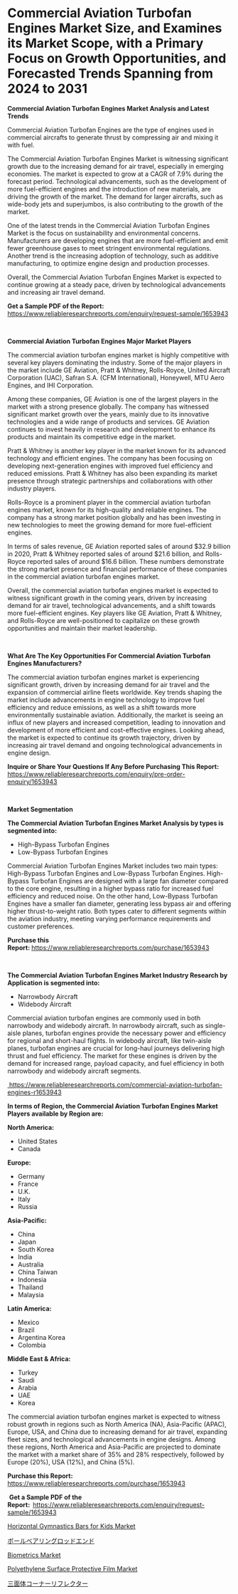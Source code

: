 <p><h1>Commercial Aviation Turbofan Engines Market Size, and Examines its Market Scope, with a Primary Focus on Growth Opportunities, and Forecasted Trends Spanning from 2024 to 2031</h1></p><p><strong>Commercial Aviation Turbofan Engines Market Analysis and Latest Trends</strong></p>
<p><p>Commercial Aviation Turbofan Engines are the type of engines used in commercial aircrafts to generate thrust by compressing air and mixing it with fuel.</p><p>The Commercial Aviation Turbofan Engines Market is witnessing significant growth due to the increasing demand for air travel, especially in emerging economies. The market is expected to grow at a CAGR of 7.9% during the forecast period. Technological advancements, such as the development of more fuel-efficient engines and the introduction of new materials, are driving the growth of the market. The demand for larger aircrafts, such as wide-body jets and superjumbos, is also contributing to the growth of the market.</p><p>One of the latest trends in the Commercial Aviation Turbofan Engines Market is the focus on sustainability and environmental concerns. Manufacturers are developing engines that are more fuel-efficient and emit fewer greenhouse gases to meet stringent environmental regulations. Another trend is the increasing adoption of technology, such as additive manufacturing, to optimize engine design and production processes.</p><p>Overall, the Commercial Aviation Turbofan Engines Market is expected to continue growing at a steady pace, driven by technological advancements and increasing air travel demand.</p></p>
<p><strong>Get a Sample PDF of the Report:&nbsp;</strong> <a href="https://www.reliableresearchreports.com/enquiry/request-sample/1653943">https://www.reliableresearchreports.com/enquiry/request-sample/1653943</a></p>
<p>&nbsp;</p>
<p><strong>Commercial Aviation Turbofan Engines Major Market Players</strong></p>
<p><p>The commercial aviation turbofan engines market is highly competitive with several key players dominating the industry. Some of the major players in the market include GE Aviation, Pratt & Whitney, Rolls-Royce, United Aircraft Corporation (UAC), Safran S.A. (CFM International), Honeywell, MTU Aero Engines, and IHI Corporation.</p><p>Among these companies, GE Aviation is one of the largest players in the market with a strong presence globally. The company has witnessed significant market growth over the years, mainly due to its innovative technologies and a wide range of products and services. GE Aviation continues to invest heavily in research and development to enhance its products and maintain its competitive edge in the market.</p><p>Pratt & Whitney is another key player in the market known for its advanced technology and efficient engines. The company has been focusing on developing next-generation engines with improved fuel efficiency and reduced emissions. Pratt & Whitney has also been expanding its market presence through strategic partnerships and collaborations with other industry players.</p><p>Rolls-Royce is a prominent player in the commercial aviation turbofan engines market, known for its high-quality and reliable engines. The company has a strong market position globally and has been investing in new technologies to meet the growing demand for more fuel-efficient engines.</p><p>In terms of sales revenue, GE Aviation reported sales of around $32.9 billion in 2020, Pratt & Whitney reported sales of around $21.6 billion, and Rolls-Royce reported sales of around $16.6 billion. These numbers demonstrate the strong market presence and financial performance of these companies in the commercial aviation turbofan engines market.</p><p>Overall, the commercial aviation turbofan engines market is expected to witness significant growth in the coming years, driven by increasing demand for air travel, technological advancements, and a shift towards more fuel-efficient engines. Key players like GE Aviation, Pratt & Whitney, and Rolls-Royce are well-positioned to capitalize on these growth opportunities and maintain their market leadership.</p></p>
<p>&nbsp;</p>
<p><strong>What Are The Key Opportunities For Commercial Aviation Turbofan Engines Manufacturers?</strong></p>
<p><p>The commercial aviation turbofan engines market is experiencing significant growth, driven by increasing demand for air travel and the expansion of commercial airline fleets worldwide. Key trends shaping the market include advancements in engine technology to improve fuel efficiency and reduce emissions, as well as a shift towards more environmentally sustainable aviation. Additionally, the market is seeing an influx of new players and increased competition, leading to innovation and development of more efficient and cost-effective engines. Looking ahead, the market is expected to continue its growth trajectory, driven by increasing air travel demand and ongoing technological advancements in engine design.</p></p>
<p><strong>Inquire or Share Your Questions If Any Before Purchasing This Report:</strong> <a href="https://www.reliableresearchreports.com/enquiry/pre-order-enquiry/1653943">https://www.reliableresearchreports.com/enquiry/pre-order-enquiry/1653943</a></p>
<p>&nbsp;</p>
<p><strong>Market Segmentation</strong></p>
<p><strong>The Commercial Aviation Turbofan Engines Market Analysis by types is segmented into:</strong></p>
<p><ul><li>High-Bypass Turbofan Engines</li><li>Low-Bypass Turbofan Engines</li></ul></p>
<p><p>Commercial Aviation Turbofan Engines Market includes two main types: High-Bypass Turbofan Engines and Low-Bypass Turbofan Engines. High-Bypass Turbofan Engines are designed with a large fan diameter compared to the core engine, resulting in a higher bypass ratio for increased fuel efficiency and reduced noise. On the other hand, Low-Bypass Turbofan Engines have a smaller fan diameter, generating less bypass air and offering higher thrust-to-weight ratio. Both types cater to different segments within the aviation industry, meeting varying performance requirements and customer preferences.</p></p>
<p><strong>Purchase this Report:&nbsp;</strong><a href="https://www.reliableresearchreports.com/purchase/1653943">https://www.reliableresearchreports.com/purchase/1653943</a></p>
<p>&nbsp;</p>
<p><strong>The Commercial Aviation Turbofan Engines Market Industry Research by Application is segmented into:</strong></p>
<p><ul><li>Narrowbody Aircraft</li><li>Widebody Aircraft</li></ul></p>
<p><p>Commercial aviation turbofan engines are commonly used in both narrowbody and widebody aircraft. In narrowbody aircraft, such as single-aisle planes, turbofan engines provide the necessary power and efficiency for regional and short-haul flights. In widebody aircraft, like twin-aisle planes, turbofan engines are crucial for long-haul journeys delivering high thrust and fuel efficiency. The market for these engines is driven by the demand for increased range, payload capacity, and fuel efficiency in both narrowbody and widebody aircraft segments.</p></p>
<p><a href="https://www.reliableresearchreports.com/commercial-aviation-turbofan-engines-r1653943">&nbsp;https://www.reliableresearchreports.com/commercial-aviation-turbofan-engines-r1653943</a></p>
<p><strong>In terms of Region, the Commercial Aviation Turbofan Engines Market Players available by Region are:</strong></p>
<p>
    <p> <strong> North America: </strong>
        <ul>
            <li>United States</li>
            <li>Canada</li>
        </ul>
        </p> 
    <p> <strong> Europe: </strong>
        <ul>
            <li>Germany</li>
            <li>France</li>
            <li>U.K.</li>
            <li>Italy</li>
            <li>Russia</li>
        </ul>
        </p> 
    <p> <strong> Asia-Pacific: </strong>
        <ul>
            <li>China</li>
            <li>Japan</li>
            <li>South Korea</li>
            <li>India</li>
            <li>Australia</li>
            <li>China Taiwan</li>
            <li>Indonesia</li>
            <li>Thailand</li>
            <li>Malaysia</li>
        </ul>
        </p> 
    <p> <strong> Latin America: </strong>
        <ul>
            <li>Mexico</li>
            <li>Brazil</li>
            <li>Argentina Korea</li>
            <li>Colombia</li>
        </ul>
        </p> 
    <p> <strong> Middle East & Africa: </strong>
        <ul>
            <li>Turkey</li>
            <li>Saudi</li>
            <li>Arabia</li>
            <li>UAE</li>
            <li>Korea</li>
        </ul>
    </p>
    </p>
<p><p>The commercial aviation turbofan engines market is expected to witness robust growth in regions such as North America (NA), Asia-Pacific (APAC), Europe, USA, and China due to increasing demand for air travel, expanding fleet sizes, and technological advancements in engine designs. Among these regions, North America and Asia-Pacific are projected to dominate the market with a market share of 35% and 28% respectively, followed by Europe (20%), USA (12%), and China (5%).</p></p>
<p><strong>Purchase this Report: </strong><a href="https://www.reliableresearchreports.com/purchase/1653943">https://www.reliableresearchreports.com/purchase/1653943</a></p>
<p>&nbsp;<strong>Get a Sample PDF of the Report:&nbsp;&nbsp;</strong><a href="https://www.reliableresearchreports.com/enquiry/request-sample/1653943">https://www.reliableresearchreports.com/enquiry/request-sample/1653943</a></p>
<p><strong></strong></p>
<p><p><a href="https://github.com/RebekaAnderson14/Market-Research-Report-List-1/blob/main/horizontal-gymnastics-bars-for-kids-market.md">Horizontal Gymnastics Bars for Kids Market</a></p><p><a href="https://github.com/ReyesKohler20231/Market-Research-Report-List-1/blob/main/414206356836.md">ボールベアリングロッドエンド</a></p><p><a href="https://www.linkedin.com/pulse/biometrics-market-report-reveals-latest-trends-growth-oxyfc">Biometrics Market</a></p><p><a href="https://issuu.com/reportprime-2/docs/polyethylene-surface-protective-film-market-size-2">Polyethylene Surface Protective Film Market</a></p><p><a href="https://github.com/adcxff01450218/Market-Research-Report-List-2/blob/main/235802356835.md">三面体コーナーリフレクター</a></p></p>